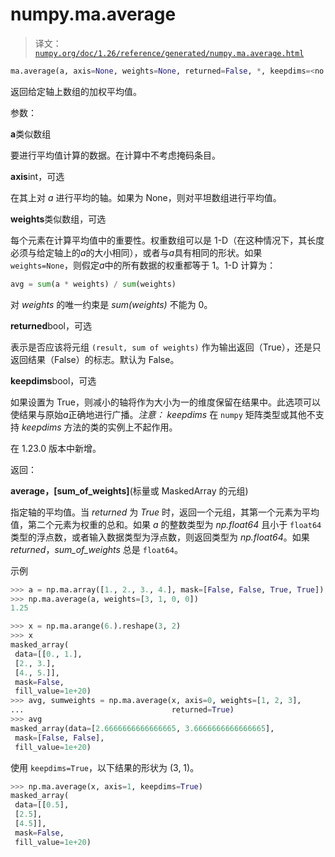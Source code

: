 # numpy.ma.average

> 译文：[`numpy.org/doc/1.26/reference/generated/numpy.ma.average.html`](https://numpy.org/doc/1.26/reference/generated/numpy.ma.average.html)

```py
ma.average(a, axis=None, weights=None, returned=False, *, keepdims=<no value>)
```

返回给定轴上数组的加权平均值。

参数：

**a**类似数组

要进行平均值计算的数据。在计算中不考虑掩码条目。

**axis**int，可选

在其上对 *a* 进行平均的轴。如果为 None，则对平坦数组进行平均值。

**weights**类似数组，可选

每个元素在计算平均值中的重要性。权重数组可以是 1-D（在这种情况下，其长度必须与给定轴上的*a*的大小相同），或者与*a*具有相同的形状。如果 `weights=None`，则假定*a*中的所有数据的权重都等于 1。1-D 计算为：

```py
avg = sum(a * weights) / sum(weights) 
```

对 *weights* 的唯一约束是 *sum(weights)* 不能为 0。

**returned**bool，可选

表示是否应该将元组 `(result, sum of weights)` 作为输出返回（True），还是只返回结果（False）的标志。默认为 False。

**keepdims**bool，可选

如果设置为 True，则减小的轴将作为大小为一的维度保留在结果中。此选项可以使结果与原始*a*正确地进行广播。*注意：* *keepdims* 在 `numpy` 矩阵类型或其他不支持 *keepdims* 方法的类的实例上不起作用。

在 1.23.0 版本中新增。

返回：

**average，[sum_of_weights]**(标量或 MaskedArray 的元组)

指定轴的平均值。当 *returned* 为 *True* 时，返回一个元组，其第一个元素为平均值，第二个元素为权重的总和。如果 *a* 的整数类型为 *np.float64* 且小于 `float64` 类型的浮点数，或者输入数据类型为浮点数，则返回类型为 *np.float64*。如果 *returned*，*sum_of_weights* 总是 `float64`。

示例

```py
>>> a = np.ma.array([1., 2., 3., 4.], mask=[False, False, True, True])
>>> np.ma.average(a, weights=[3, 1, 0, 0])
1.25 
```

```py
>>> x = np.ma.arange(6.).reshape(3, 2)
>>> x
masked_array(
 data=[[0., 1.],
 [2., 3.],
 [4., 5.]],
 mask=False,
 fill_value=1e+20)
>>> avg, sumweights = np.ma.average(x, axis=0, weights=[1, 2, 3],
...                                 returned=True)
>>> avg
masked_array(data=[2.6666666666666665, 3.6666666666666665],
 mask=[False, False],
 fill_value=1e+20) 
```

使用 `keepdims=True`，以下结果的形状为 (3, 1)。

```py
>>> np.ma.average(x, axis=1, keepdims=True)
masked_array(
 data=[[0.5],
 [2.5],
 [4.5]],
 mask=False,
 fill_value=1e+20) 
```

